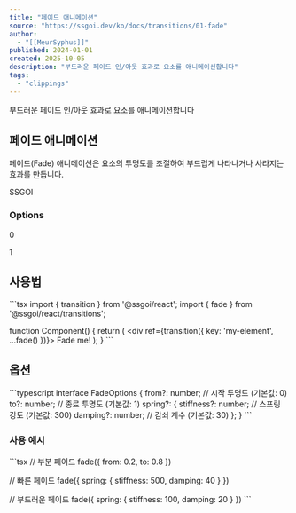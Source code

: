 ```yaml
---
title: "페이드 애니메이션"
source: "https://ssgoi.dev/ko/docs/transitions/01-fade"
author:
  - "[[MeurSyphus]]"
published: 2024-01-01
created: 2025-10-05
description: "부드러운 페이드 인/아웃 효과로 요소를 애니메이션합니다"
tags:
  - "clippings"
---
```

부드러운 페이드 인/아웃 효과로 요소를 애니메이션합니다

## 페이드 애니메이션

페이드(Fade) 애니메이션은 요소의 투명도를 조절하여 부드럽게 나타나거나 사라지는 효과를 만듭니다.

SSGOI

### Options

0

1

## 사용법

\`\`\`tsx
import { transition } from '@ssgoi/react';
import { fade } from '@ssgoi/react/transitions';

function Component() {
  return (
    <div ref={transition({
      key: 'my-element',
      ...fade()
    })}>
      Fade me!
    </div>
  );
}
\`\`\`

## 옵션

\`\`\`typescript
interface FadeOptions {
  from?: number;    // 시작 투명도 (기본값: 0)
  to?: number;      // 종료 투명도 (기본값: 1)
  spring?: {
    stiffness?: number;  // 스프링 강도 (기본값: 300)
    damping?: number;    // 감쇠 계수 (기본값: 30)
  };
}
\`\`\`

### 사용 예시

\`\`\`tsx
// 부분 페이드
fade({ from: 0.2, to: 0.8 })

// 빠른 페이드
fade({ spring: { stiffness: 500, damping: 40 } })

// 부드러운 페이드
fade({ spring: { stiffness: 100, damping: 20 } })
\`\`\`
